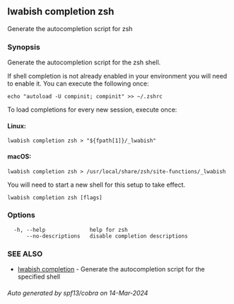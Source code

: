 ## lwabish completion zsh

Generate the autocompletion script for zsh

### Synopsis

Generate the autocompletion script for the zsh shell.

If shell completion is not already enabled in your environment you will need
to enable it.  You can execute the following once:

	echo "autoload -U compinit; compinit" >> ~/.zshrc

To load completions for every new session, execute once:

#### Linux:

	lwabish completion zsh > "${fpath[1]}/_lwabish"

#### macOS:

	lwabish completion zsh > /usr/local/share/zsh/site-functions/_lwabish

You will need to start a new shell for this setup to take effect.


```
lwabish completion zsh [flags]
```

### Options

```
  -h, --help              help for zsh
      --no-descriptions   disable completion descriptions
```

### SEE ALSO

* [lwabish completion](lwabish_completion.md)	 - Generate the autocompletion script for the specified shell

###### Auto generated by spf13/cobra on 14-Mar-2024
